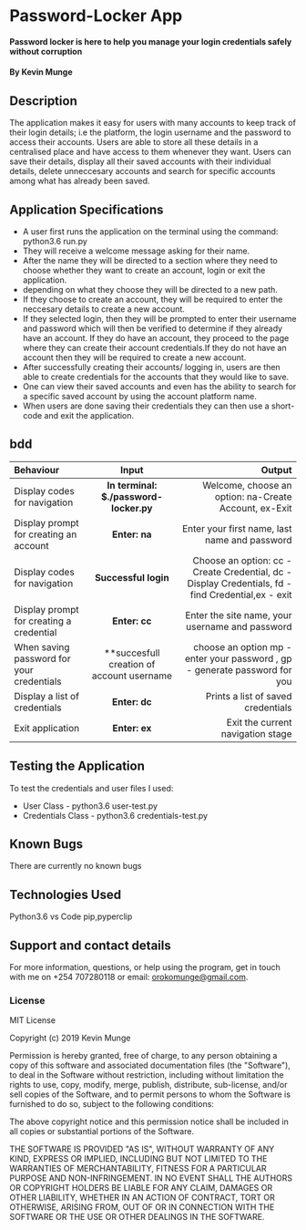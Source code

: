 # Password-Locker App

#### Password locker is here to help you manage your login credentials safely without corruption

#### By **Kevin Munge**

## Description
The application makes it easy for users with many accounts to keep track of their login details; i.e the platform, the login username and the password to access their accounts. Users are able to store all these details in a centralised place and have access to them whenever they want. Users can save their details, display all their saved accounts with their individual details, delete unneccesary accounts and search for specific accounts among what has already been saved.

## Application Specifications
* A user first runs the application on the terminal using the command: python3.6 run.py
* They will receive a welcome message asking for their name.
* After the name they will be directed to a section where they need to choose whether they want to create an account, login or exit the application.
* depending on what they choose they will be directed to a new path.
* If they choose to create an account, they will be required to enter the neccesary details to create a new account.
* If they selected login, then they will be prompted to enter their username and password which will then be verified to determine if they already have an account. If they do have an account, they proceed to the page where they can create their account credentials.If they do not have an account then they will be required to create a new account.
* After successfully creating their accounts/ logging in, users are then able to create credentials for the accounts that they would like to save.
* One can view their saved accounts and even has the ability to search for a specific saved account by using the account platform name.
* When users are done saving their credentials they can then use a short-code and exit the application.

## bdd
| Behaviour | Input | Output |
| :---------------- | :---------------: | ------------------: |
| Display codes for navigation | **In terminal: $./password-locker.py** | Welcome, choose an option: na-Create Account, ex-Exit |
| Display prompt for creating an account | **Enter: na** | Enter your first name, last name and password |
| Display codes for navigation | **Successful login** | Choose an option: cc - Create Credential, dc - Display Credentials, fd - find Credential,ex - exit |
| Display prompt for creating a credential | **Enter: cc** | Enter the site name, your username and password |
| When saving  password for your credentials | **succesfull creation of account username| choose an option mp - enter your password , gp - generate password for you|
| Display a list of credentials | **Enter: dc** | Prints a list of saved credentials |
| Exit application | **Enter: ex** | Exit the current navigation stage |


## Testing the Application
To test the credentials and user files I used: 
* User Class - python3.6 user-test.py
* Credentials Class - python3.6 credentials-test.py

## Known Bugs
There are currently no known bugs

## Technologies Used
Python3.6
vs Code
pip,pyperclip
## Support and contact details
For more information, questions, or help using the program, get in touch with me on +254 707280118 or email: orokomunge@gmail.com.

### License
  
MIT License

Copyright (c) 2019 Kevin Munge

Permission is hereby granted, free of charge, to any person obtaining a copy
of this software and associated documentation files (the "Software"), to deal
in the Software without restriction, including without limitation the rights
to use, copy, modify, merge, publish, distribute, sub-license, and/or sell
copies of the Software, and to permit persons to whom the Software is
furnished to do so, subject to the following conditions:

The above copyright notice and this permission notice shall be included in all
copies or substantial portions of the Software.

THE SOFTWARE IS PROVIDED "AS IS", WITHOUT WARRANTY OF ANY KIND, EXPRESS OR
IMPLIED, INCLUDING BUT NOT LIMITED TO THE WARRANTIES OF MERCHANTABILITY,
FITNESS FOR A PARTICULAR PURPOSE AND NON-INFRINGEMENT. IN NO EVENT SHALL THE
AUTHORS OR COPYRIGHT HOLDERS BE LIABLE FOR ANY CLAIM, DAMAGES OR OTHER
LIABILITY, WHETHER IN AN ACTION OF CONTRACT, TORT OR OTHERWISE, ARISING FROM,
OUT OF OR IN CONNECTION WITH THE SOFTWARE OR THE USE OR OTHER DEALINGS IN THE
SOFTWARE.